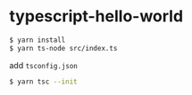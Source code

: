 # typescript-hello-world

```sh
$ yarn install
$ yarn ts-node src/index.ts
```

add `tsconfig.json`

```sh
$ yarn tsc --init
```
